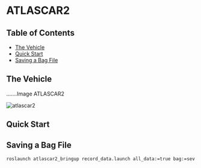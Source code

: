 # ATLASCAR2 


## Table of Contents

* [The Vehicle](#thevehicle)
* [Quick Start](#quickstart)
* [Saving a Bag File](#savingabagfile)



## <a name="thevehicle"></a>The Vehicle

.......Image ATLASCAR2

![atlascar2](https://github.com/......../docs/images/robot.jpg)

## <a name="quickstart"></a>Quick Start



## <a name="savingabagfile"></a>Saving a Bag File

```bash
roslaunch atlascar2_bringup record_data.launch all_data:=true bag:=sev
```
